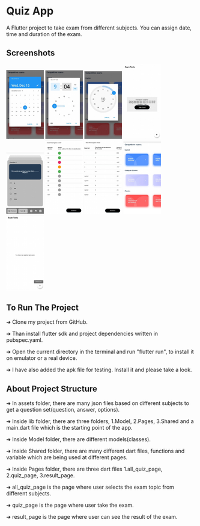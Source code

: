# Quiz App

A Flutter project to take exam from different subjects. You can assign date, time and duration of the exam.

## Screenshots

<p float="left">
  <img src="https://raw.githubusercontent.com/AnujPandey007/quiz_app/master/screenshots/1.jpeg" width="100"/>
  <img src="https://raw.githubusercontent.com/AnujPandey007/quiz_app/master/screenshots/2.jpeg" width="100"/>
  <img src="https://raw.githubusercontent.com/AnujPandey007/quiz_app/master/screenshots/3.jpeg" width="100"/>
  <img src="https://raw.githubusercontent.com/AnujPandey007/quiz_app/master/screenshots/4.jpeg" width="100"/>
  <img src="https://raw.githubusercontent.com/AnujPandey007/quiz_app/master/screenshots/5.jpeg" width="100"/>
  <img src="https://raw.githubusercontent.com/AnujPandey007/quiz_app/master/screenshots/6.jpeg" width="100"/>
  <img src="https://raw.githubusercontent.com/AnujPandey007/quiz_app/master/screenshots/7.jpeg" width="100"/>
  <img src="https://raw.githubusercontent.com/AnujPandey007/quiz_app/master/screenshots/8.jpeg" width="100"/>
  <img src="https://raw.githubusercontent.com/AnujPandey007/quiz_app/master/screenshots/9.jpeg" width="100"/>
</p>


## To Run The Project 

➔ Clone my project from GitHub.

➔ Than install flutter sdk and project dependencies written in
pubspec.yaml.

➔ Open the current directory in the terminal and run "flutter run", to
install it on emulator or a real device.

➔ I have also added the apk file for testing. Install it and please take a look.

## About Project Structure

➔ In assets folder, there are many json files based on different subjects to get a question set(question, answer, options).

➔ Inside lib folder, there are three folders, 1.Model, 2.Pages, 3.Shared and a main.dart file which is the starting point of the app.

➔ Inside Model folder, there are different models(classes).

➔ Inside Shared folder, there are many different dart files, functions and variable which are being used at different pages.

➔ Inside Pages folder, there are three dart files 1.all_quiz_page, 2.quiz_page, 3.result_page.

➔ all_quiz_page is the page where user selects the exam topic from different subjects.

➔ quiz_page is the page where user take the exam.

➔ result_page is the page where user can see the result of the exam.
